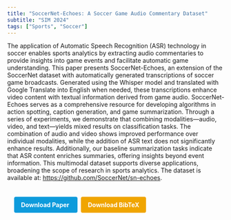 ```yaml
---
title: "SoccerNet-Echoes: A Soccer Game Audio Commentary Dataset"
subtitle: "SIM 2024"
tags: ["Sports", "Soccer"]
---
```


The application of Automatic Speech Recognition (ASR) technology in soccer enables sports analytics by extracting audio commentaries to provide insights into game events and facilitate automatic game understanding. This paper presents SoccerNet-Echoes, an extension of the SoccerNet dataset with automatically generated transcriptions of soccer game broadcasts. Generated using the Whisper model and translated with Google Translate into English when needed, these transcriptions enhance video content with textual information derived from game audio. SoccerNet-Echoes serves as a comprehensive resource for developing algorithms in action spotting, caption generation, and game summarization. Through a series of experiments, we demonstrate that combining modalities—audio, video, and text—yields mixed results on classification tasks. The combination of audio and video shows improved performance over individual modalities, while the addition of ASR text does not significantly enhance results. Additionally, our baseline summarization tasks indicate that ASR content enriches summaries, offering insights beyond event information. This multimodal dataset supports diverse applications, broadening the scope of research in sports analytics. The dataset is available at: https://github.com/SoccerNet/sn-echoes.

<div style="margin-top: 1rem; padding: 1rem; display: inline-block;">

  <a href="https://api.semanticscholar.org/CorpusID:269757092" target="_blank" style="background-color: #0d9bdc; color: white; padding: 10px 16px; margin-right: 8px; text-decoration: none; border-radius: 4px; font-weight: bold;">
    Download Paper
  </a>

  <a href="../bib/soccernet-echoes-a-soccer-game-audio-commentary-dataset.bib" download style="background-color: #f0a500; color: white; padding: 10px 16px; text-decoration: none; border-radius: 4px; font-weight: bold;">
    Download BibTeX
  </a>

</div>
